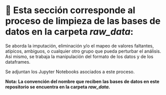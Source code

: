 # 🧹 Esta sección corresponde al proceso de limpieza de las bases de datos en la carpeta *raw_data*:

Se aborda la imputación, eliminación y/o el mapeo de valores faltantes, atípicos, ambiguos, o cualquier otro grupo que pueda perturbar el análisis. Así mismo, se trabaja la manipulación del formato de los datos y de los dataframes.

Se adjuntan los Jupyter Notebooks asociados a este proceso.

**Nota: La convención del nombre que reciben las bases de datos en este repositorio se encuentra en la carpeta *raw_data*.**
